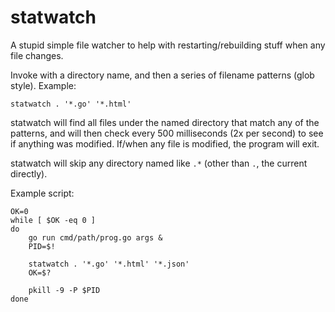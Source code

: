 # statwatch

A stupid simple file watcher to help with restarting/rebuilding stuff when any
file changes.

Invoke with a directory name, and then a series of filename patterns (glob
style). Example:

    statwatch . '*.go' '*.html'

statwatch will find all files under the named directory that match any of the
patterns, and will then check every 500 milliseconds (2x per second) to see if
anything was modified. If/when any file is modified, the program will exit.

statwatch will skip any directory named like `.*` (other than `.`, the current
directly).

Example script:

    OK=0
    while [ $OK -eq 0 ]
    do
        go run cmd/path/prog.go args &
        PID=$!

        statwatch . '*.go' '*.html' '*.json'
        OK=$?

        pkill -9 -P $PID
    done
